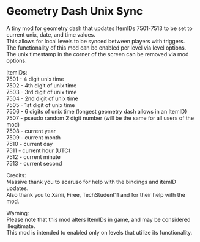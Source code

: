# Geometry Dash Unix Sync

A tiny mod for geometry dash that updates ItemIDs 7501-7513 to be set to current unix, date, and time values.<br />
This allows for local levels to be synced between players with triggers.<br />
The functionality of this mod can be enabled per level via level options.<br />
The unix timestamp in the corner of the screen can be removed via mod options.<br />

ItemIDs:<br />
7501 - 4 digit unix time<br />
7502 - 4th digit of unix time<br />
7503 - 3rd digit of unix time<br />
7504 - 2nd digit of unix time<br />
7505 - 1st digit of unix time<br />
7506 - 6 digits of unix time (longest geometry dash allows in an ItemID)<br />
7507 - pseudo random 2 digit number (will be the same for all users of the mod)<br />
7508 - current year<br />
7509 - current month<br />
7510 - current day<br />
7511 - current hour (UTC)<br />
7512 - current minute<br />
7513 - current second<br />

Credits:<br />
Massive thank you to acaruso for help with the bindings and itemID updates.<br />
Also thank you to Xanii, Firee, TechStudent11 and for their help with the mod.<br />

Warning:<br />
Please note that this mod alters ItemIDs in game, and may be considered illegitimate.<br />
This mod is intended to enabled only on levels that utilize its functionality.
